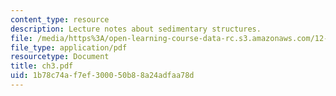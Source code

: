 ```yaml
---
content_type: resource
description: Lecture notes about sedimentary structures.
file: /media/https%3A/open-learning-course-data-rc.s3.amazonaws.com/12-110-sedimentary-geology-spring-2007/1b78c74af7ef300050b88a24adfaa78d_ch3.pdf
file_type: application/pdf
resourcetype: Document
title: ch3.pdf
uid: 1b78c74a-f7ef-3000-50b8-8a24adfaa78d
---
```

